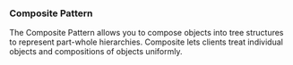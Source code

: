 ### Composite Pattern

The Composite Pattern allows you to compose objects into tree structures to represent part-whole hierarchies.
Composite lets clients treat individual objects and compositions of objects uniformly.
